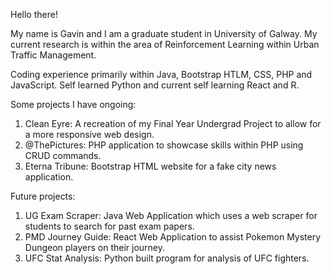 Hello there!

My name is Gavin and I am a graduate student in University of Galway. My current research is within the area of Reinforcement Learning within Urban Traffic Management.

Coding experience primarily within Java, Bootstrap HTLM, CSS, PHP and JavaScript.
Self learned Python and current self learning React and R.

Some projects I have ongoing:
1. Clean Eyre: A recreation of my Final Year Undergrad Project to allow for a more responsive web design.
2. @ThePictures: PHP application to showcase skills within PHP using CRUD commands.
3. Eterna Tribune: Bootstrap HTML website for a fake city news application.

Future projects:
1. UG Exam Scraper: Java Web Application which uses a web scraper for students to search for past exam papers.
2. PMD Journey Guide: React Web Application to assist Pokemon Mystery Dungeon players on their journey.
3. UFC Stat Analysis: Python built program for analysis of UFC fighters.
